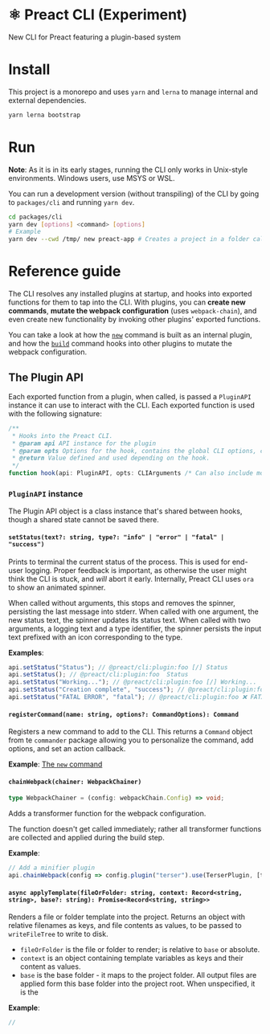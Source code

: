 # ⚛️ Preact CLI (Experiment)

New CLI for Preact featuring a plugin-based system

# Install

This project is a monorepo and uses `yarn` and `lerna` to manage internal and external dependencies.

```bash
yarn lerna bootstrap
```

# Run

**Note**: As it is in its early stages, running the CLI only works in Unix-style environments. Windows users, use MSYS or WSL.

You can run a development version (without transpiling) of the CLI by going to `packages/cli` and running `yarn dev`.

```bash
cd packages/cli
yarn dev [options] <command> [options]
# Example
yarn dev --cwd /tmp/ new preact-app # Creates a project in a folder called "preact-app", working in the temp directory
```

# Reference guide

The CLI resolves any installed plugins at startup, and hooks into exported functions for them to tap into the CLI.
With plugins, you can **create new commands**, **mutate the webpack configuration** (uses `webpack-chain`), and even
create new functionality by invoking other plugins' exported functions.

You can take a look at how the [`new`](packages/cli/src/plugins/new.ts) command is built as an internal plugin, and how
the [`build`](packages/cli/plugins/build.ts) command hooks into other plugins to mutate the webpack configuration.

## The Plugin API

Each exported function from a plugin, when called, is passed a `PluginAPI` instance it can use to interact with the CLI.
Each exported function is used with the following signature:

```typescript
/**
 * Hooks into the Preact CLI.
 * @param api API instance for the plugin
 * @param opts Options for the hook, contains the global CLI options, can contain more depending on the hook
 * @return Value defined and used depending on the hook.
 */
function hook(api: PluginAPI, opts: CLIArguments /* Can also include more properties depending on the hook */): any {}
```

### `PluginAPI` instance

The Plugin API object is a class instance that's shared between hooks, though a shared state cannot be saved there.

#### `setStatus(text?: string, type?: "info" | "error" | "fatal" | "success")`

Prints to terminal the current status of the process. This is used for end-user logging. Proper feedback is important, as otherwise the user might think the CLI is stuck, and _will_ abort it early.
Internally, Preact CLI uses `ora` to show an animated spinner.

When called without arguments, this stops and removes the spinner, persisting the last message into stderr.
When called with one argument, the new status text, the spinner updates its status text.
When called with two arguments, a logging text and a type identifier, the spinner persists the input text prefixed with an icon corresponding to the type.

**Examples**:

```typescript
api.setStatus("Status"); // @preact/cli:plugin:foo [/] Status
api.setStatus(); // @preact/cli:plugin:foo  Status
api.setStatus("Working..."); // @preact/cli:plugin:foo [/] Working...
api.setStatus("Creation complete", "success"); // @preact/cli:plugin:foo ✔️ Creaction complete \n @preact/cli:plugin:foo [/] Working...
api.setStatus("FATAL ERROR", "fatal"); // @preact/cli:plugin:foo ❌ FATAL ERROR [program exists with code 1]
```

#### `registerCommand(name: string, options?: CommandOptions): Command`

Registers a new command to add to the CLI. This returns a `Command` object from te `commander` package allowing you to personalize the command, add options, and set an action callback.

**Example**: [The `new` command](packages/cli/src/plugins/new.ts)

#### `chainWebpack(chainer: WebpackChainer)`

```typescript
type WebpackChainer = (config: webpackChain.Config) => void;
```

Adds a transformer function for the webpack configuration.

The function doesn't get called immediately; rather all transformer functions are collected and applied during the build step.

**Example**:

```typescript
// Add a minifier plugin
api.chainWebpack(config => config.plugin("terser").use(TerserPlugin, [terserOptions]));
```

#### `async applyTemplate(fileOrFolder: string, context: Record<string, string>, base?: string): Promise<Record<string, string>>`

Renders a file or folder template into the project. Returns an object with relative filenames as keys, and file contents as values, to be passed to `writeFileTree` to write to disk.

-   `fileOrFolder` is the file or folder to render; is relative to `base` or absolute.
-   `context` is an object containing template variables as keys and their content as values.
-   `base` is the base folder - it maps to the project folder. All output files are applied form this base folder into the project root. When unspecified, it is the

**Example**:

```typescript
//
```

